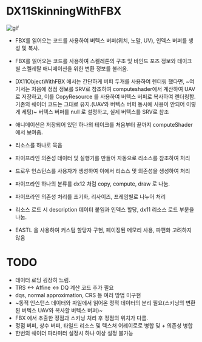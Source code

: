 # DX11SkinningWithFBX

![gif](https://media.giphy.com/media/LLz2zsyX47XXLf7cEf/giphy.gif)

- FBX를 읽어오는 코드를 사용하여 버텍스 버퍼(위치, 노말, UV), 인덱스 버퍼를 생성 및 복사. 
- FBX를 읽어오는 코드를 사용하여 스켈레톤의 구조 및 바인드 포즈 정보와 테이크 별 스켈레탈 애니메이션을 위한 변환 정보를 불러옴.
- DX11ObjectWithFBX 에서는 간단하게 버퍼 두개를 사용하여 렌더링 했다면, ~여기서는 처음에 정점 정보를 SRV로 참조하여 computeshader에서 계산하여 UAV로 저장하고, 이를 CopyResource 를 사용하여 버텍스 버퍼로 복사하여 렌더링함. 기존의 쉐이더 코드는 그대로 유지.(UAV와 버텍스 버퍼 동시에 사용이 안되어 이렇게 세팅)~ 버텍스 버퍼를 null 로 설정하고, 실제 버텍스를 SRV로 참조
- 애니메이션은 저장되어 있던 하나의 테이크를 처음부터 끝까지 computeShader에서 보여줌.

- 리소스를 하나로 묵음
- 파이프라인 의존성 데이터 및 실행기를 만들어 자동으로 리소스를 참조하여 처리
- 드로우 인스턴스를 사용자가 생성하여 이에서 리소스 및 의존성을 생성하여 처리 
- 파이프라인 하나의 분류를 dx12 처럼 copy, compute, draw 로 나눔. 
- 파이프라인 의존성 처리를 초기화, 리사이즈, 프레임별로 나누어 처리
- 리소스 로드 시 description 데이터 붙임과 인덱스 할당,  dx11 리소스 로드 부분을 나눔.

- EASTL 을 사용하여 커스텀 할당자 구현, 페이징된 메모리 사용, 파편화 고려하지 않음

# TODO

- 데이터 로딩 굉장히 느림.
- TRS <-> Affine <-> DQ 계산 코드 추가 필요
- dqs, normal approximation, CRS 등 여러 방법 미구현
- ~동적 인스턴스 데이터와 파일에서 읽어온 정적 데이터의 분리 필요(스키닝의 변환된 버텍스 UAV와 복사할 버텍스 버퍼)~
- FBX 에서 추출한 정점과 스키닝 처리 후 정점의 위치가 다름.
- 정점 버퍼, 상수 버퍼, 타일드 리소스 및 텍스쳐 어레이로로 병합 및 + 의존성 병합
- 한번의 쉐이더 파라미터 설정시 하나 이상 설정 불가능
